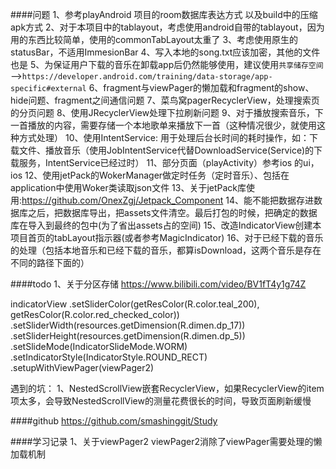 ####问题
1、参考playAndroid 项目的room数据库表达方式 以及build中的压缩apk方式
2、对于本项目中的tablayout，考虑使用android自带的tablayout，因为用的东西比较简单，使用的commonTabLayout太重了
3、考虑使用原生的statusBar，不适用ImmesionBar
4、写入本地的song.txt应该加密，其他的文件也是
5、为保证用户下载的音乐在卸载app后仍然能够使用，建议使用`共享储存空间`  -->`https://developer.android.com/training/data-storage/app-specific#external`
6、fragment与viewPager的懒加载和fragment的show、hide问题、fragment之间通信问题
7、菜鸟窝pagerRecyclerView，处理搜索页的分页问题
8、使用JRecyclerView处理下拉刷新问题
9、对于播放搜索音乐，下一首播放的内容，需要存储一个本地歌单来播放下一首（这种情况很少，就使用这种方式处理）
10、使用IntentService: 用于处理后台长时间的耗时操作，如：下载文件、播放音乐（使用JobIntentService代替DownloadService(Service)的下载服务，IntentService已经过时）
11、部分页面（playActivity）参考ios 的ui，ios 
12、使用jetPack的WokerManager做定时任务（定时音乐）、包括在application中使用Woker类读取json文件
13、关于jetPack库使用:https://github.com/OnexZgj/Jetpack_Component
14、能不能把数据存进数据库之后，把数据库导出，把assets文件清空。最后打包的时候，把确定的数据库在导入到最终的包中(为了省出assets占的空间)
15、改造IndicatorView创建本项目首页的tabLayout指示器(或者参考MagicIndicator)
16、对于已经下载的音乐的处理（包括本地音乐和已经下载的音乐，都算isDownload，这两个音乐是存在不同的路径下面的）

####todo
1、关于分区存储
https://www.bilibili.com/video/BV1fT4y1g74Z


indicatorView
                .setSliderColor(getResColor(R.color.teal_200), getResColor(R.color.red_checked_color))
                .setSliderWidth(resources.getDimension(R.dimen.dp_17))
                .setSliderHeight(resources.getDimension(R.dimen.dp_5))
                .setSlideMode(IndicatorSlideMode.WORM)
                .setIndicatorStyle(IndicatorStyle.ROUND_RECT)
                .setupWithViewPager(viewPager2)
                
遇到的坑：
1、NestedScrollView嵌套RecyclerView，如果RecyclerView的item项太多，会导致NestedScrollView的测量花费很长的时间，导致页面刷新缓慢        



####github
https://github.com/smashinggit/Study



####学习记录
1、关于viewPager2
viewPager2消除了viewPager需要处理的懒加载机制
                
